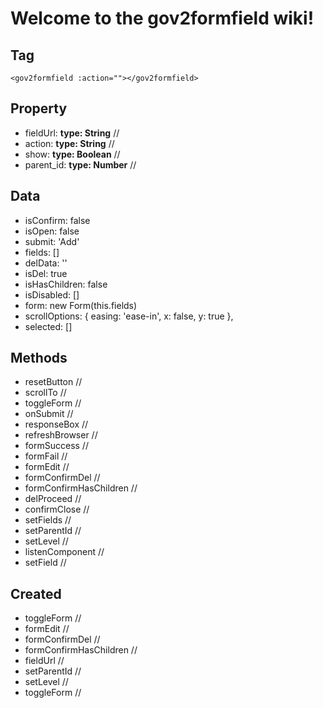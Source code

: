 # Welcome to the gov2formfield wiki!
## Tag
```
<gov2formfield :action=""></gov2formfield>
```
## Property
- fieldUrl: **type: String** //
- action: **type: String** //
- show: **type: Boolean** //
- parent_id: **type: Number** //
## Data
 - isConfirm: false
 - isOpen: false
 - submit: 'Add'
 - fields: []
 - delData: ''
 - isDel: true
 - isHasChildren: false
 - isDisabled: []
 - form: new Form(this.fields)
 - scrollOptions: {
     easing: 'ease-in',
     x: false,
     y: true
   },
 - selected: []
 ## Methods
 - resetButton //
 - scrollTo //
 - toggleForm //
 - onSubmit //
 - responseBox //
 - refreshBrowser //
 - formSuccess //
 - formFail //
 - formEdit //
 - formConfirmDel //
 - formConfirmHasChildren //
 - delProceed //
 - confirmClose //
 - setFields //
 - setParentId //
 - setLevel //
 - listenComponent //
 - setField //
 ## Created
 - toggleForm //
 - formEdit //
 - formConfirmDel //
 - formConfirmHasChildren //
 - fieldUrl //
 - setParentId //
 - setLevel //
 - toggleForm //
